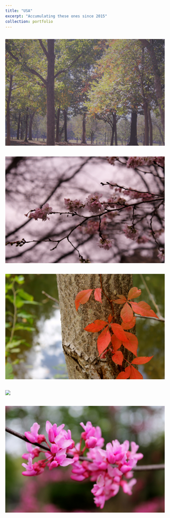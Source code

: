 ```yaml
---
title: "USA"
excerpt: "Accumulating these ones since 2015"
collection: portfolio
---
```



 <br/><img src='/images/usa1.JPG'>

 <br/><img src='/images/usa2.JPG'>

 <br/><img src='/images/usa3.JPG'>

 <br/><img src='/images/usa4.JPG'>

 <br/><img src='/images/usa5.JPG'>

